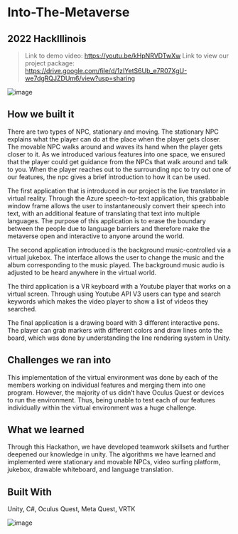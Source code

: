 # Into-The-Metaverse
## 2022 HackIllinois
> Link to demo video: https://youtu.be/kHpNRVDTwXw
> Link to view our project package: https://drive.google.com/file/d/1zIYetS6Ub_e7R07XgU-we7dgRQJZDUm6/view?usp=sharing

![image](https://user-images.githubusercontent.com/80299116/218271000-c017f6c8-d9aa-4e5e-904f-7466d66a48af.png)


## How we built it
There are two types of NPC, stationary and moving. The stationary NPC explains what the player can do at the place when the player gets closer. The movable NPC walks around and waves its hand when the player gets closer to it. As we introduced various features into one space, we ensured that the player could get guidance from the NPCs that walk around and talk to you. When the player reaches out to the surrounding npc to try out one of our features, the npc gives a brief introduction to how it can be used.

The first application that is introduced in our project is the live translator in virtual reality. Through the Azure speech-to-text application, this grabbable window frame allows the user to instantaneously convert their speech into text, with an additional feature of translating that text into multiple languages. The purpose of this application is to erase the boundary between the people due to language barriers and therefore make the metaverse open and interactive to anyone around the world.

The second application introduced is the background music-controlled via a virtual jukebox. The interface allows the user to change the music and the album corresponding to the music played. The background music audio is adjusted to be heard anywhere in the virtual world.

The third application is a VR keyboard with a Youtube player that works on a virtual screen. Through using Youtube API V3 users can type and search keywords which makes the video player to show a list of videos they searched.

The final application is a drawing board with 3 different interactive pens. The player can grab markers with different colors and draw lines onto the board, which was done by understanding the line rendering system in Unity.

## Challenges we ran into
This implementation of the virtual environment was done by each of the members working on individual features and merging them into one program. However, the majority of us didn’t have Oculus Quest or devices to run the environment. Thus, being unable to test each of our features individually within the virtual environment was a huge challenge.

## What we learned
Through this Hackathon, we have developed teamwork skillsets and further deepened our knowledge in unity. The algorithms we have learned and implemented were stationary and movable NPCs, video surfing platform, jukebox, drawable whiteboard, and language translation.

## Built With 
Unity, C#, Oculus Quest, Meta Quest, VRTK

![image](https://user-images.githubusercontent.com/80299116/218271022-70c6335c-846f-4e2b-8932-be6a0a615128.png)



